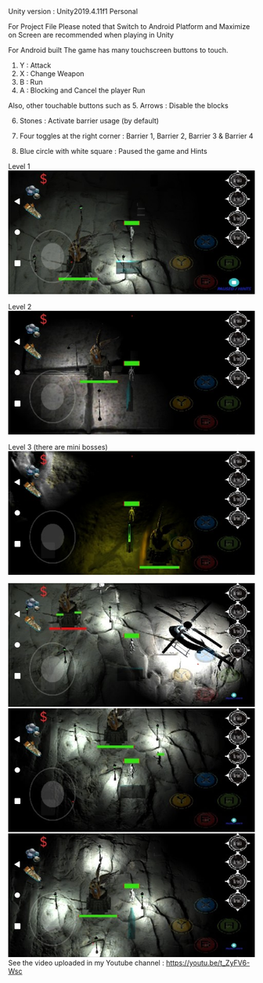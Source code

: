 Unity version : Unity2019.4.11f1 Personal <DX11>

For Project File
Please noted that Switch to Android Platform and Maximize on Screen are recommended when playing in Unity   

For Android built
The game has many touchscreen buttons to touch. 
1. Y	: Attack
2. X	: Change Weapon
3. B	: Run
4. A 	: Blocking and Cancel the player Run

Also, other touchable buttons such as
5. Arrows 				: Disable the blocks

6. Stones  				: Activate barrier usage (by default)

7. Four toggles at the right corner	: Barrier  1, Barrier 2, Barrier 3 & Barrier 4

8. Blue circle with white square		: Paused the game and Hints

Level 1
![alt text](https://github.com/engantung/UNITY/blob/main/AngelDefense%20(Mobile)/level01.png?raw=true)

Level 2
![alt text](https://github.com/engantung/UNITY/blob/main/AngelDefense%20(Mobile)/level02.png?raw=true)

Level 3 (there are mini bosses)
![alt text](https://github.com/engantung/UNITY/blob/main/AngelDefense%20(Mobile)/level03.png?raw=true)

![alt text](https://github.com/engantung/UNITY/blob/main/AngelDefense%20(Mobile)/picture1.jpeg?raw=true)
![alt text](https://github.com/engantung/UNITY/blob/main/AngelDefense%20(Mobile)/picture2.jpeg?raw=true)
![alt text](https://github.com/engantung/UNITY/blob/main/AngelDefense%20(Mobile)/picture3.jpeg?raw=true)
      See the video uploaded in my Youtube channel : https://youtu.be/t_ZyFV6-Wsc

